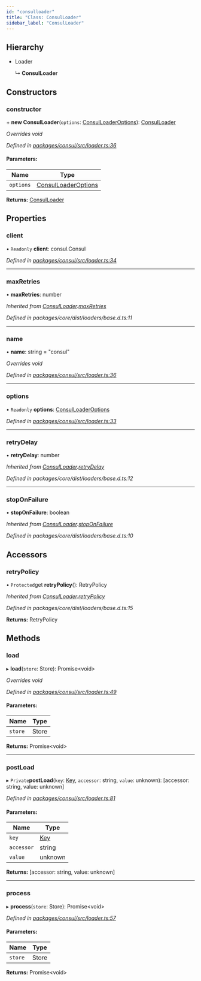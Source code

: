 ```yaml
---
id: "consulloader"
title: "Class: ConsulLoader"
sidebar_label: "ConsulLoader"
---
```


## Hierarchy

- Loader

  ↳ **ConsulLoader**

## Constructors

### constructor

\+ **new ConsulLoader**(`options`: [ConsulLoaderOptions](../interfaces/consulloaderoptions.md)): [ConsulLoader](consulloader.md)

_Overrides void_

_Defined in [packages/consul/src/loader.ts:36](https://github.com/willsoto/node-konfig/blob/e86bb60/packages/consul/src/loader.ts#L36)_

#### Parameters:

| Name      | Type                                                        |
| --------- | ----------------------------------------------------------- |
| `options` | [ConsulLoaderOptions](../interfaces/consulloaderoptions.md) |

**Returns:** [ConsulLoader](consulloader.md)

## Properties

### client

• `Readonly` **client**: consul.Consul

_Defined in [packages/consul/src/loader.ts:34](https://github.com/willsoto/node-konfig/blob/e86bb60/packages/consul/src/loader.ts#L34)_

---

### maxRetries

• **maxRetries**: number

_Inherited from [ConsulLoader](consulloader.md).[maxRetries](consulloader.md#maxretries)_

_Defined in packages/core/dist/loaders/base.d.ts:11_

---

### name

• **name**: string = "consul"

_Overrides void_

_Defined in [packages/consul/src/loader.ts:36](https://github.com/willsoto/node-konfig/blob/e86bb60/packages/consul/src/loader.ts#L36)_

---

### options

• `Readonly` **options**: [ConsulLoaderOptions](../interfaces/consulloaderoptions.md)

_Defined in [packages/consul/src/loader.ts:33](https://github.com/willsoto/node-konfig/blob/e86bb60/packages/consul/src/loader.ts#L33)_

---

### retryDelay

• **retryDelay**: number

_Inherited from [ConsulLoader](consulloader.md).[retryDelay](consulloader.md#retrydelay)_

_Defined in packages/core/dist/loaders/base.d.ts:12_

---

### stopOnFailure

• **stopOnFailure**: boolean

_Inherited from [ConsulLoader](consulloader.md).[stopOnFailure](consulloader.md#stoponfailure)_

_Defined in packages/core/dist/loaders/base.d.ts:10_

## Accessors

### retryPolicy

• `Protected`get **retryPolicy**(): RetryPolicy

_Inherited from [ConsulLoader](consulloader.md).[retryPolicy](consulloader.md#retrypolicy)_

_Defined in packages/core/dist/loaders/base.d.ts:15_

**Returns:** RetryPolicy

## Methods

### load

▸ **load**(`store`: Store): Promise&#60;void>

_Overrides void_

_Defined in [packages/consul/src/loader.ts:49](https://github.com/willsoto/node-konfig/blob/e86bb60/packages/consul/src/loader.ts#L49)_

#### Parameters:

| Name    | Type  |
| ------- | ----- |
| `store` | Store |

**Returns:** Promise&#60;void>

---

### postLoad

▸ `Private`**postLoad**(`key`: [Key](../interfaces/key.md), `accessor`: string, `value`: unknown): [accessor: string, value: unknown]

_Defined in [packages/consul/src/loader.ts:81](https://github.com/willsoto/node-konfig/blob/e86bb60/packages/consul/src/loader.ts#L81)_

#### Parameters:

| Name       | Type                        |
| ---------- | --------------------------- |
| `key`      | [Key](../interfaces/key.md) |
| `accessor` | string                      |
| `value`    | unknown                     |

**Returns:** [accessor: string, value: unknown]

---

### process

▸ **process**(`store`: Store): Promise&#60;void>

_Defined in [packages/consul/src/loader.ts:57](https://github.com/willsoto/node-konfig/blob/e86bb60/packages/consul/src/loader.ts#L57)_

#### Parameters:

| Name    | Type  |
| ------- | ----- |
| `store` | Store |

**Returns:** Promise&#60;void>
